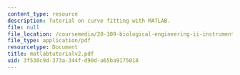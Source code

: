 ```yaml
---
content_type: resource
description: Tutorial on curve fitting with MATLAB.
file: null
file_location: /coursemedia/20-309-biological-engineering-ii-instrumentation-and-measurement-fall-2006/3f530c9d373a344fd90da65ba9175018_matlabtutorialv2.pdf
file_type: application/pdf
resourcetype: Document
title: matlabtutorialv2.pdf
uid: 3f530c9d-373a-344f-d90d-a65ba9175018
---
```

